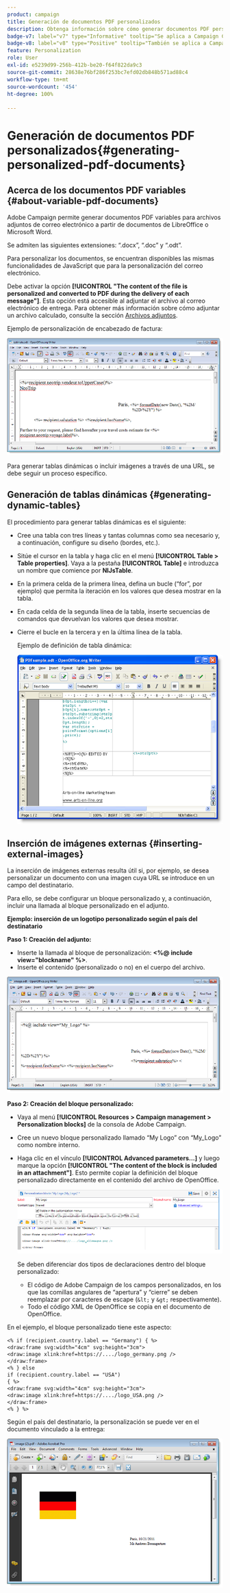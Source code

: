 ```yaml
---
product: campaign
title: Generación de documentos PDF personalizados
description: Obtenga información sobre cómo generar documentos PDF personalizados
badge-v7: label="v7" type="Informative" tooltip="Se aplica a Campaign Classic v7"
badge-v8: label="v8" type="Positive" tooltip="También se aplica a Campaign v8"
feature: Personalization
role: User
exl-id: e5239d99-256b-412b-be20-f64f822da9c3
source-git-commit: 28638e76bf286f253bc7efd02db848b571ad88c4
workflow-type: tm+mt
source-wordcount: '454'
ht-degree: 100%

---
```


# Generación de documentos PDF personalizados{#generating-personalized-pdf-documents}

## Acerca de los documentos PDF variables {#about-variable-pdf-documents}

Adobe Campaign permite generar documentos PDF variables para archivos adjuntos de correo electrónico a partir de documentos de LibreOffice o Microsoft Word.

Se admiten las siguientes extensiones: “.docx”, “.doc” y “.odt”.

Para personalizar los documentos, se encuentran disponibles las mismas funcionalidades de JavaScript que para la personalización del correo electrónico.

Debe activar la opción **[!UICONTROL "The content of the file is personalized and converted to PDF during the delivery of each message"]**. Esta opción está accesible al adjuntar el archivo al correo electrónico de entrega. Para obtener más información sobre cómo adjuntar un archivo calculado, consulte la sección [Archivos adjuntos](attaching-files.md).

Ejemplo de personalización de encabezado de factura:

![](assets/s_ncs_pdf_simple.png)

Para generar tablas dinámicas o incluir imágenes a través de una URL, se debe seguir un proceso específico.

## Generación de tablas dinámicas {#generating-dynamic-tables}

El procedimiento para generar tablas dinámicas es el siguiente:

* Cree una tabla con tres líneas y tantas columnas como sea necesario y, a continuación, configure su diseño (bordes, etc.).
* Sitúe el cursor en la tabla y haga clic en el menú **[!UICONTROL Table > Table properties]**. Vaya a la pestaña **[!UICONTROL Table]** e introduzca un nombre que comience por **NlJsTable**.
* En la primera celda de la primera línea, defina un bucle (“for”, por ejemplo) que permita la iteración en los valores que desea mostrar en la tabla.
* En cada celda de la segunda línea de la tabla, inserte secuencias de comandos que devuelvan los valores que desea mostrar.
* Cierre el bucle en la tercera y en la última línea de la tabla.

  Ejemplo de definición de tabla dinámica:

  ![](assets/s_ncs_pdf_table.png)

## Inserción de imágenes externas {#inserting-external-images}

La inserción de imágenes externas resulta útil si, por ejemplo, se desea personalizar un documento con una imagen cuya URL se introduce en un campo del destinatario.

Para ello, se debe configurar un bloque personalizado y, a continuación, incluir una llamada al bloque personalizado en el adjunto.

**Ejemplo: inserción de un logotipo personalizado según el país del destinatario**

**Paso 1: Creación del adjunto:**

* Inserte la llamada al bloque de personalización: **&lt;%@ include view=&quot;blockname&quot; %>**.
* Inserte el contenido (personalizado o no) en el cuerpo del archivo.

![](assets/s_ncs_open_office_blocdeperso.png)

**Paso 2: Creación del bloque personalizado:**

* Vaya al menú **[!UICONTROL Resources > Campaign management > Personalization blocks]** de la consola de Adobe Campaign.
* Cree un nuevo bloque personalizado llamado “My Logo” con “My_Logo” como nombre interno.
* Haga clic en el vínculo **[!UICONTROL Advanced parameters...]** y luego marque la opción **[!UICONTROL "The content of the block is included in an attachment"]**. Esto permite copiar la definición del bloque personalizado directamente en el contenido del archivo de OpenOffice.

  ![](assets/s_ncs_pdf_bloc_option.png)

  Se deben diferenciar dos tipos de declaraciones dentro del bloque personalizado:

   * El código de Adobe Campaign de los campos personalizados, en los que las comillas angulares de “apertura” y “cierre” se deben reemplazar por caracteres de escape (`&lt;` y `&gt;` respectivamente).
   * Todo el código XML de OpenOffice se copia en el documento de OpenOffice.

En el ejemplo, el bloque personalizado tiene este aspecto:

```
<% if (recipient.country.label == "Germany") { %>
<draw:frame svg:width="4cm" svg:height="3cm">
<draw:image xlink:href=https://..../logo_germany.png />
</draw:frame>
<% } else
if (recipient.country.label == "USA")
{ %>
<draw:frame svg:width="4cm" svg:height="3cm">
<draw:image xlink:href=https://..../logo_USA.png />
</draw:frame>
<% } %>
```

Según el país del destinatario, la personalización se puede ver en el documento vinculado a la entrega:

![](assets/s_ncs_pdf_result.png)
